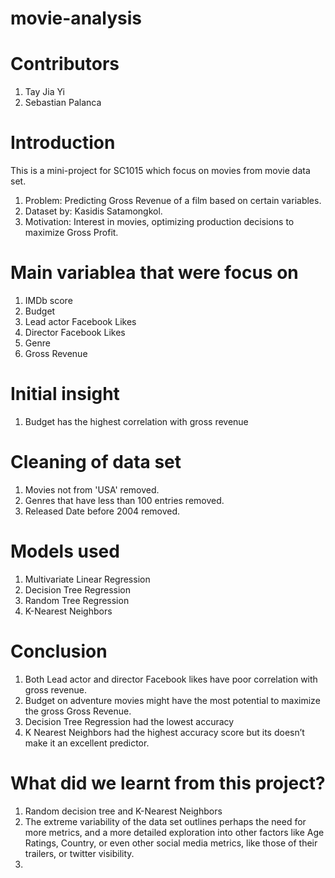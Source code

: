 # movie-analysis

# Contributors 
1. Tay Jia Yi
2. Sebastian Palanca

# Introduction
This is a mini-project for SC1015 which focus on movies from movie data set. 
1. Problem: Predicting Gross Revenue of a film based on certain variables. 
2. Dataset by: Kasidis Satamongkol.
3. Motivation: Interest in movies, optimizing production decisions to maximize Gross Profit.

# Main variablea that were focus on 
1. IMDb score 
2. Budget
3. Lead actor Facebook Likes
4. Director Facebook Likes 
5. Genre
6. Gross Revenue 

# Initial insight 
1. Budget has the highest correlation with gross revenue 

# Cleaning of data set
1. Movies not from 'USA' removed.
2. Genres that have less than 100 entries removed. 
3. Released Date before 2004 removed.

# Models used
1. Multivariate Linear Regression
2. Decision Tree Regression 
3. Random Tree Regression 
4. K-Nearest Neighbors 

# Conclusion 
1. Both Lead actor and director Facebook likes have poor correlation with gross revenue. 
2. Budget on adventure movies might have the most potential to maximize the gross Gross Revenue.
3. Decision Tree Regression had the lowest accuracy
4. K Nearest Neighbors had the highest accuracy score but its doesn’t make it an excellent predictor.

# What did we learnt from this project?
1. Random decision tree and K-Nearest Neighbors 
2. The extreme variability of the data set outlines perhaps the need for more metrics, and a more detailed exploration into other factors like Age Ratings, Country, or even other social media metrics, like those of their trailers, or twitter visibility.
3. 



